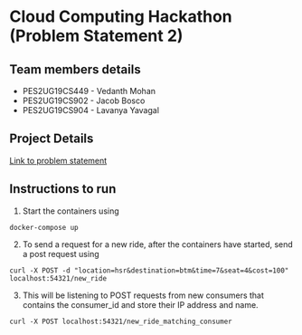 # Cloud Computing Hackathon (Problem Statement 2)

## Team members details
- PES2UG19CS449 - Vedanth Mohan
- PES2UG19CS902 - Jacob Bosco
- PES2UG19CS904 - Lavanya Yavagal

## Project Details
[Link to problem statement](https://github.com/Teaching-Assistants-of-Cloud-Computing/CloudHack/tree/master/Problem%20Statement%202)

## Instructions to run
1. Start the containers using 
```
docker-compose up
````
2. To send a request for a new ride, after the containers have started, send a post request using
```
curl -X POST -d "location=hsr&destination=btm&time=7&seat=4&cost=100" localhost:54321/new_ride
```
3. This will be listening to POST requests from new consumers that contains the consumer_id and store their IP address and name.
```
curl -X POST localhost:54321/new_ride_matching_consumer
```
